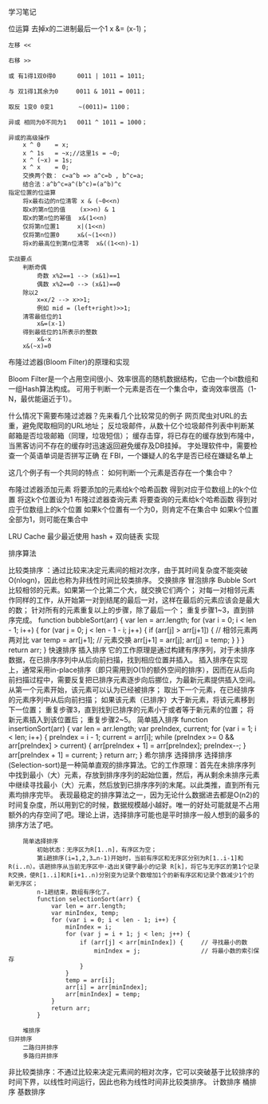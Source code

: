 学习笔记

位运算
	去掉x的二进制最后一个1
	x &= (x-1)；
	
	左移 << 
	 
	右移 >>
	 
	或 有1得1双0得0      0011 | 1011 = 1011; 
	
	与 双1得1其余为0     0011 & 1011 = 0011；
	
	取反 1变0 0变1       ~(0011)= 1100； 
	
	异或 相同为0不同为1   0011 ^ 1011 = 1000；   
	
	异或的高级操作
		x ^ 0    = x;
		x ^ 1s   = ~x;//这里1s = ~0;
		x ^ (~x) = 1s;
		x ^ x    = 0;
		交换两个数： c=a^b => a^c=b , b^c=a;
		结合法：a^b^c=a^(b^c)=(a^b)^c
	指定位置的位运算
		将x最右边的n位清零 x & (~0<<n)
		取x的第n位的值    (x>>n) & 1
		取x的第n位的幂值  x&(1<<n)
		仅将第n位置1     x|(1<<n)
		仅将第n位置0     x&(~(1<<n))
		将x的最高位到第n位清零  x&((1<<n)-1)
		
	实战要点
		判断奇偶 
			奇数 x%2==1 --> (x&1)==1
			偶数 x%2==0 --> (x&1)==0
		除以2
			x=x/2 --> x>>1;
			例如 mid = (left+right)>>1;
		清零最低位的1
			x&=(x-1)
		得到最低位的1所表示的整数
			x&-x
		x&(~x)=0

布隆过滤器(Bloom Filter)的原理和实现

Bloom Filter是一个占用空间很小、效率很高的随机数据结构，它由一个bit数组和一组Hash算法构成。
可用于判断一个元素是否在一个集合中，查询效率很高（1-N，最优能逼近于1）。

什么情况下需要布隆过滤器？先来看几个比较常见的例子
	网页爬虫对URL的去重，避免爬取相同的URL地址；
	反垃圾邮件，从数十亿个垃圾邮件列表中判断某邮箱是否垃圾邮箱（同理，垃圾短信）；
	缓存击穿，将已存在的缓存放到布隆中，当黑客访问不存在的缓存时迅速返回避免缓存及DB挂掉。
	字处理软件中，需要检查一个英语单词是否拼写正确
	在 FBI，一个嫌疑人的名字是否已经在嫌疑名单上

这几个例子有一个共同的特点： 如何判断一个元素是否存在一个集合中？

布隆过滤器添加元素
	将要添加的元素给k个哈希函数
	得到对应于位数组上的k个位置
	将这k个位置设为1
布隆过滤器查询元素
	将要查询的元素给k个哈希函数
	得到对应于位数组上的k个位置
	如果k个位置有一个为0，则肯定不在集合中
	如果k个位置全部为1，则可能在集合中
		

LRU Cache
最少最近使用
hash + 双向链表 实现


排序算法

比较类排序  ：通过比较来决定元素间的相对次序，由于其时间复杂度不能突破O(nlogn)，因此也称为非线性时间比较类排序。
	交换排序
		冒泡排序 Bubble Sort
			比较相邻的元素。如果第一个比第二个大，就交换它们两个；
			对每一对相邻元素作同样的工作，从开始第一对到结尾的最后一对，这样在最后的元素应该会是最大的数；
			针对所有的元素重复以上的步骤，除了最后一个；
			重复步骤1~3，直到排序完成。
			function bubbleSort(arr) {
				var len = arr.length;
				for (var i = 0; i < len - 1; i++) {
					for (var j = 0; j < len - 1 - i; j++) {
						if (arr[j] > arr[j+1]) {        // 相邻元素两两对比
							var temp = arr[j+1];        // 元素交换
							arr[j+1] = arr[j];
							arr[j] = temp;
						}
					}
				}
				return arr;
			}
		快速排序
	插入排序
		它的工作原理是通过构建有序序列，对于未排序数据，在已排序序列中从后向前扫描，找到相应位置并插入。
		插入排序在实现上，通常采用in-place排序（即只需用到O(1)的额外空间的排序），因而在从后向前扫描过程中，需要反复把已排序元素逐步向后挪位，为最新元素提供插入空间。
		从第一个元素开始，该元素可以认为已经被排序；
			取出下一个元素，在已经排序的元素序列中从后向前扫描；
			如果该元素（已排序）大于新元素，将该元素移到下一位置；
			重复步骤3，直到找到已排序的元素小于或者等于新元素的位置；
			将新元素插入到该位置后；
			重复步骤2~5。
		简单插入排序
			function insertionSort(arr) {
				var len = arr.length;
				var preIndex, current;
				for (var i = 1; i < len; i++) {
					preIndex = i - 1;
					current = arr[i];
					while (preIndex >= 0 && arr[preIndex] > current) {
						arr[preIndex + 1] = arr[preIndex];
						preIndex--;
					}
					arr[preIndex + 1] = current;
				}
				return arr;
			}
		希尔排序
	选择排序
	    选择排序(Selection-sort)是一种简单直观的排序算法。它的工作原理：首先在未排序序列中找到最小（大）元素，存放到排序序列的起始位置，然后，再从剩余未排序元素中继续寻找最小（大）元素，然后放到已排序序列的末尾。以此类推，直到所有元素均排序完毕。
		表现最稳定的排序算法之一，因为无论什么数据进去都是O(n2)的时间复杂度，所以用到它的时候，数据规模越小越好。唯一的好处可能就是不占用额外的内存空间了吧。理论上讲，选择排序可能也是平时排序一般人想到的最多的排序方法了吧。
		
		简单选择排序 
			初始状态：无序区为R[1..n]，有序区为空；
			第i趟排序(i=1,2,3…n-1)开始时，当前有序区和无序区分别为R[1..i-1]和R(i..n）。该趟排序从当前无序区中-选出关键字最小的记录 R[k]，将它与无序区的第1个记录R交换，使R[1..i]和R[i+1..n)分别变为记录个数增加1个的新有序区和记录个数减少1个的新无序区；
			n-1趟结束，数组有序化了。
			function selectionSort(arr) {
				var len = arr.length;
				var minIndex, temp;
				for (var i = 0; i < len - 1; i++) {
					minIndex = i;
					for (var j = i + 1; j < len; j++) {
						if (arr[j] < arr[minIndex]) {     // 寻找最小的数
							minIndex = j;                 // 将最小数的索引保存
						}
					}
					temp = arr[i];
					arr[i] = arr[minIndex];
					arr[minIndex] = temp;
				}
				return arr;
			} 
		
		堆排序
	归并排序
		二路归并排序
		多路归并排序
	



非比较类排序：不通过比较来决定元素间的相对次序，它可以突破基于比较排序的时间下界，以线性时间运行，因此也称为线性时间非比较类排序。 
	计数排序
	桶排序
	基数排序
